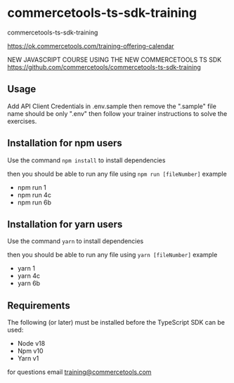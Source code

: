 # commercetools-ts-sdk-training

commercetools-ts-sdk-training

https://ok.commercetools.com/training-offering-calendar

NEW JAVASCRIPT COURSE USING THE NEW COMMERCETOOLS TS SDK
https://github.com/commercetools/commercetools-ts-sdk-training

## Usage

Add API Client Credentials in .env.sample then remove the ".sample" file name should be only ".env"
then follow your trainer instructions to solve the exercises.

## Installation for npm users

Use the command `npm install` to install dependencies

then you should be able to run any file using `npm run [fileNumber]`
example

- npm run 1
- npm run 4c
- npm run 6b

## Installation for yarn users

Use the command `yarn` to install dependencies

then you should be able to run any file using `yarn [fileNumber]`
example

- yarn 1
- yarn 4c
- yarn 6b

## Requirements

The following (or later) must be installed before the TypeScript SDK can be used:

- Node v18
- Npm v10
- Yarn v1

for questions email training@commercetools.com
